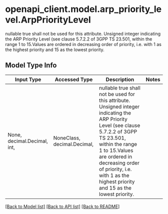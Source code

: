 # openapi_client.model.arp_priority_level.ArpPriorityLevel

nullable true shall not be used for this attribute. Unsigned integer indicating the ARP Priority Level (see clause 5.7.2.2 of 3GPP TS 23.501, within the range 1 to 15.Values are ordered in decreasing order of priority, i.e. with 1 as the highest priority and 15 as the lowest priority.  

## Model Type Info
Input Type | Accessed Type | Description | Notes
------------ | ------------- | ------------- | -------------
None, decimal.Decimal, int,  | NoneClass, decimal.Decimal,  | nullable true shall not be used for this attribute. Unsigned integer indicating the ARP Priority Level (see clause 5.7.2.2 of 3GPP TS 23.501, within the range 1 to 15.Values are ordered in decreasing order of priority, i.e. with 1 as the highest priority and 15 as the lowest priority.   | 

[[Back to Model list]](../../README.md#documentation-for-models) [[Back to API list]](../../README.md#documentation-for-api-endpoints) [[Back to README]](../../README.md)

